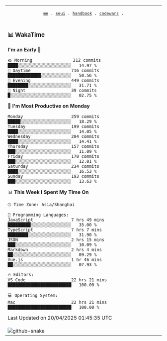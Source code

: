 
<div align="center">

<table>
<tr><td>
  <p align="center">
  <samp>
    <a href="https://github.com/SeaMmMm/SeaMmMm">me</a> .
    <a href="https://github.com/SeaMmMm/se-element">seui</a> .
    <a href="https://github.com/SeaMmMm/HandBook">handbook</a> .
    <a href="https://github.com/SeaMmMm/codeWars">codewars</a> .
  </samp>
    </p>
</td></tr>

<tr><td>

### 📊 WakaTime

<!--START_SECTION:waka-->
**I'm an Early 🐤** 

```text
🌞 Morning                212 commits         ████░░░░░░░░░░░░░░░░░░░░░   14.97 % 
🌆 Daytime                716 commits         █████████████░░░░░░░░░░░░   50.56 % 
🌃 Evening                449 commits         ████████░░░░░░░░░░░░░░░░░   31.71 % 
🌙 Night                  39 commits          █░░░░░░░░░░░░░░░░░░░░░░░░   02.75 % 
```
📅 **I'm Most Productive on Monday** 

```text
Monday                   259 commits         █████░░░░░░░░░░░░░░░░░░░░   18.29 % 
Tuesday                  199 commits         ████░░░░░░░░░░░░░░░░░░░░░   14.05 % 
Wednesday                204 commits         ████░░░░░░░░░░░░░░░░░░░░░   14.41 % 
Thursday                 157 commits         ███░░░░░░░░░░░░░░░░░░░░░░   11.09 % 
Friday                   170 commits         ███░░░░░░░░░░░░░░░░░░░░░░   12.01 % 
Saturday                 234 commits         ████░░░░░░░░░░░░░░░░░░░░░   16.53 % 
Sunday                   193 commits         ███░░░░░░░░░░░░░░░░░░░░░░   13.63 % 
```


📊 **This Week I Spent My Time On** 

```text
🕑︎ Time Zone: Asia/Shanghai

💬 Programming Languages: 
JavaScript               7 hrs 49 mins       █████████░░░░░░░░░░░░░░░░   35.00 % 
TypeScript               7 hrs 7 mins        ████████░░░░░░░░░░░░░░░░░   31.90 % 
JSON                     2 hrs 15 mins       ███░░░░░░░░░░░░░░░░░░░░░░   10.09 % 
Markdown                 2 hrs 4 mins        ██░░░░░░░░░░░░░░░░░░░░░░░   09.29 % 
Vue.js                   1 hr 46 mins        ██░░░░░░░░░░░░░░░░░░░░░░░   07.93 % 

🔥 Editors: 
VS Code                  22 hrs 21 mins      █████████████████████████   100.00 % 

💻 Operating System: 
Mac                      22 hrs 21 mins      █████████████████████████   100.00 % 
```


 Last Updated on 20/04/2025 01:45:35 UTC
<!--END_SECTION:waka-->
</td></tr>

<tr><td>
  <img alt="github-snake" src="profile-snake-contrib/github-user-contribution.svg"/>
</td></tr>

</table>
